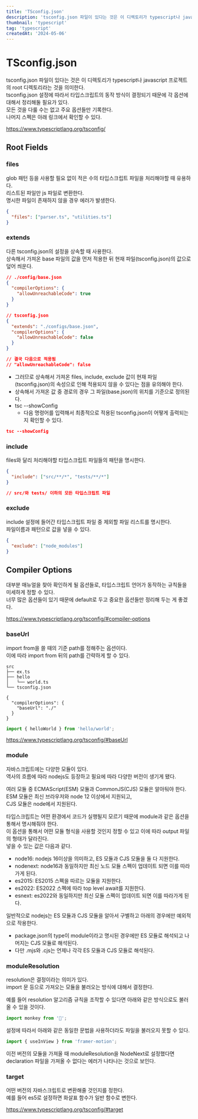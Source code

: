 ```yaml
---
title: 'TSconfig.json'
description: 'tsconfig.json 파일이 있다는 것은 이 디렉토리가 typescript나 javascript 프로젝트의 root 디렉토리라는 것을 의미한다. tsconfig.json 설정에 따라서 타입스크립트의 동작 방식이 결정되기 때문에 각 옵션에 대해서 정리해둘 필요가 있다.'
thumbnail: 'typescript'
tag: 'typescript'
createdAt: '2024-05-06'
---
```


# TSconfig.json

tsconfig.json 파일이 있다는 것은 이 디렉토리가 typescript나 javascript 프로젝트의 root 디렉토리라는 것을 의미한다.\
tsconfig.json 설정에 따라서 타입스크립트의 동작 방식이 결정되기 때문에 각 옵션에 대해서 정리해둘 필요가 있다.\
모든 것을 다룰 수는 없고 주요 옵션들만 기록한다.\
나머지 스펙은 아래 링크에서 확인할 수 있다.

https://www.typescriptlang.org/tsconfig/

## Root Fields

### files

glob 패턴 등을 사용할 필요 없이 적은 수의 타입스크립트 파일을 처리해야할 때 유용하다.\
리스트된 파일만 js 파일로 변환한다.\
명시한 파일이 존재하지 않을 경우 에러가 발생한다.

```json
{
  "files": ["parser.ts", "utilities.ts"]
}
```

### extends

다른 tsconfig.json의 설정을 상속할 때 사용한다.\
상속해서 가져온 base 파일의 값을 먼저 적용한 뒤 현재 파일(tsconfig.json)의 값으로 덮어 씌운다.

```json
// ./config/base.json
{
  "compilerOptions": {
    "allowUnreachableCode": true
  }
}

// tsconfig.json
{
  "extends": "./configs/base.json",
  "compilerOptions": {
    "allowUnreachableCode": false
  }
}

// 결국 다음으로 적용됨
// "allowUnreachableCode": false
```

- 그러므로 상속해서 가져온 files, include, exclude 값이 현재 파일(tsconfig.json)의 속성으로 인해 적용되지 않을 수 있다는 점을 유의해야 한다.
- 상속해서 가져온 값 중 경로의 경우 그 파일(base.json)의 위치를 기준으로 정의된다.
- tsc --showConfig
  - 다음 명령어를 입력해서 최종적으로 적용된 tsconfig.json이 어떻게 출력되는지 확인할 수 있다.

```json
tsc --showConfig
```

### include

files와 달리 처리해야할 타입스크립트 파일들의 패턴을 명시한다.

```json
{
  "include": ["src/**/*", "tests/**/*"]
}

// src/와 tests/ 이하의 모든 타입스크립트 파일
```

### exclude

include 설정에 들어간 타입스크립트 파일 중 제외할 파일 리스트를 명시한다.\
파일이름과 패턴으로 값을 넣을 수 있다.

```json
{
  "exclude": ["node_modules"]
}
```

## Compiler Options

대부분 매뉴얼을 찾아 확인하게 될 옵션들로, 타입스크립트 언어가 동작하는 규칙들을 미세하게 정할 수 있다.\
너무 많은 옵션들이 있기 때문에 default로 두고 중요한 옵션들만 정리해 두는 게 좋겠다.

https://www.typescriptlang.org/tsconfig/#compiler-options

### baseUrl

import from을 쓸 때의 기준 path를 정해주는 옵션이다.\
이에 따라 import from 뒤의 path를 간략하게 할 수 있다.

```
src
├── ex.ts
├── hello
│   └── world.ts
└── tsconfig.json
```

```
{
  "compilerOptions": {
    "baseUrl": "./"
  }
}
```

```javascript
import { helloWorld } from 'hello/world';
```

https://www.typescriptlang.org/tsconfig/#baseUrl

### module

자바스크립트에는 다양한 모듈이 있다.\
역사의 흐름에 따라 nodejs도 등장하고 필요에 따라 다양한 버전이 생기게 됐다.

여러 모듈 중 ECMAScript(ESM) 모듈과 CommonJS(CJS) 모듈은 알아둬야 한다.\
ESM 모듈은 최신 브라우저와 node 12 이상에서 지원되고,\
CJS 모듈은 node에서 지원된다.

타입스크립트는 어떤 환경에서 코드가 실행될지 모르기 때문에 module과 같은 옵션을 통해서 명시해줘야 한다.\
이 옵션을 통해서 어떤 모듈 형식을 사용할 것인지 정할 수 있고 이에 따라 output 파일의 형태가 달라진다.\
넣을 수 있는 값은 다음과 같다.

- node16: nodejs 16이상을 의미하고, ES 모듈과 CJS 모듈을 둘 다 지원한다.
- nodenext: node16과 동일하지만 최신 노드 모듈 스펙이 업데이트 되면 이를 따라가게 된다.
- es2015: ES2015 스펙을 따르는 모듈을 지원한다.
- es2022: ES2022 스펙에 따라 top level await를 지원한다.
- esnext: es2022와 동일하지만 최신 모듈 스펙이 업데이트 되면 이를 따라가게 된다.

일반적으로 nodejs는 ES 모듈과 CJS 모듈을 알아서 구별하고 아래의 경우에만 예외적으로 작용한다.

- package.json의 type이 module이라고 명시된 경우에만 ES 모듈로 해석되고 나머지는 CJS 모듈로 해석된다.
- 다만 .mjs와 .cjs는 언제나 각각 ES 모듈과 CJS 모듈로 해석된다.

### moduleResolution

resolution은 결정이라는 의미가 있다.\
import 문 등으로 가져오는 모듈을 불러오는 방식에 대해서 결정한다.

예를 들어 resolution 알고리즘 규칙을 조작할 수 있다면 아래와 같은 방식으로도 불러올 수 있을 것이다.

```javascript
import monkey from '🐒';
```

설정에 따라서 아래와 같은 동일한 문법을 사용하더라도 파일을 불러오지 못할 수 있다.

```javascript
import { useInView } from 'framer-motion';
```

이전 버전의 모듈을 가져올 때 moduleResolution을 NodeNext로 설정했다면 declaration 파일을 가져올 수 없다는 에러가 나타나는 것으로 보인다.

### target

어떤 버전의 자바스크립트로 변환해줄 것인지를 정한다.\
예를 들어 es5로 설정하면 화살표 함수가 일반 함수로 변한다.

https://www.typescriptlang.org/tsconfig/#target
